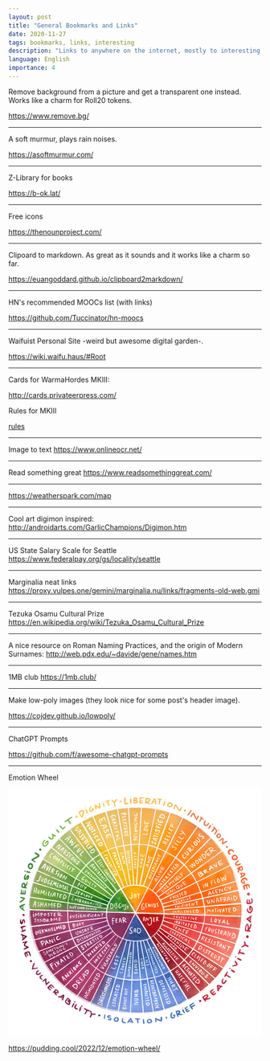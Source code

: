 ```yaml
---
layout: post
title: "General Bookmarks and Links"
date: 2020-11-27
tags: bookmarks, links, interesting
description: "Links to anywhere on the internet, mostly to interesting tools or content that isn't exactly a post"
language: English
importance: 4
---
```


Remove background from a picture and get a transparent one instead. Works like a charm for Roll20 tokens.

<https://www.remove.bg/>

---

A soft murmur, plays rain noises.

<https://asoftmurmur.com/>

---

Z-Library for books

<https://b-ok.lat/>

---

Free icons

<https://thenounproject.com/>

---
Clipoard to markdown. As great as it sounds and it works like a charm so far.

<https://euangoddard.github.io/clipboard2markdown/>

---
HN's recommended MOOCs list (with links)

<https://github.com/Tuccinator/hn-moocs>

---
Waifuist Personal Site -weird but awesome digital garden-.

<https://wiki.waifu.haus/#Root>

---
Cards for WarmaHordes MKIII:

<http://cards.privateerpress.com/>

Rules for MKIII

[rules](https://home.privateerpress.com/wp-content/uploads/2020/02/Digest-Game-Rules-Feb2020.pdf)

---
Image to text
<https://www.onlineocr.net/>

---
Read something great
<https://www.readsomethinggreat.com/>

---
<https://weatherspark.com/map> 

---
Cool art digimon inspired:
<http://androidarts.com/GarlicChampions/Digimon.htm>

---
US State Salary Scale for Seattle
<https://www.federalpay.org/gs/locality/seattle>

---
Marginalia neat links
<https://proxy.vulpes.one/gemini/marginalia.nu/links/fragments-old-web.gmi>

---
Tezuka Osamu Cultural Prize
<https://en.wikipedia.org/wiki/Tezuka_Osamu_Cultural_Prize>

---
A nice resource on Roman Naming Practices, and the origin of Modern Surnames: 
<http://web.pdx.edu/~davide/gene/names.htm>

---
1MB club
<https://1mb.club/>

---
Make low-poly images (they look nice for some post's header image).

<https://cojdev.github.io/lowpoly/>

---
ChatGPT Prompts

<https://github.com/f/awesome-chatgpt-prompts>

---
Emotion Wheel

![](/resources/final_emotion_wheel-lg.png)

<https://pudding.cool/2022/12/emotion-wheel/> 